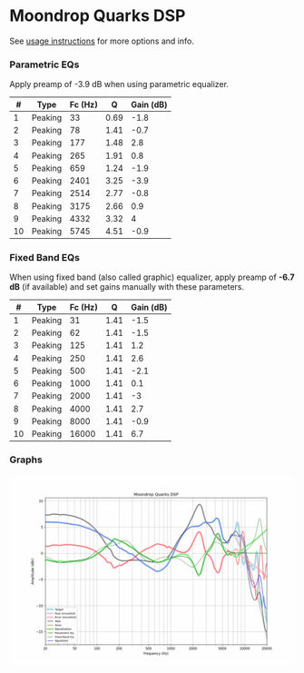 # Moondrop Quarks DSP
See [usage instructions](https://github.com/jaakkopasanen/AutoEq#usage) for more options and info.

### Parametric EQs
Apply preamp of -3.9 dB when using parametric equalizer.

|   # | Type    |   Fc (Hz) |    Q |   Gain (dB) |
|-----|---------|-----------|------|-------------|
|   1 | Peaking |        33 | 0.69 |        -1.8 |
|   2 | Peaking |        78 | 1.41 |        -0.7 |
|   3 | Peaking |       177 | 1.48 |         2.8 |
|   4 | Peaking |       265 | 1.91 |         0.8 |
|   5 | Peaking |       659 | 1.24 |        -1.9 |
|   6 | Peaking |      2401 | 3.25 |        -3.9 |
|   7 | Peaking |      2514 | 2.77 |        -0.8 |
|   8 | Peaking |      3175 | 2.66 |         0.9 |
|   9 | Peaking |      4332 | 3.32 |         4   |
|  10 | Peaking |      5745 | 4.51 |        -0.9 |

### Fixed Band EQs
When using fixed band (also called graphic) equalizer, apply preamp of **-6.7 dB** (if available) and set gains manually with these parameters.

|   # | Type    |   Fc (Hz) |    Q |   Gain (dB) |
|-----|---------|-----------|------|-------------|
|   1 | Peaking |        31 | 1.41 |        -1.5 |
|   2 | Peaking |        62 | 1.41 |        -1.5 |
|   3 | Peaking |       125 | 1.41 |         1.2 |
|   4 | Peaking |       250 | 1.41 |         2.6 |
|   5 | Peaking |       500 | 1.41 |        -2.1 |
|   6 | Peaking |      1000 | 1.41 |         0.1 |
|   7 | Peaking |      2000 | 1.41 |        -3   |
|   8 | Peaking |      4000 | 1.41 |         2.7 |
|   9 | Peaking |      8000 | 1.41 |        -0.9 |
|  10 | Peaking |     16000 | 1.41 |         6.7 |

### Graphs
![](./Moondrop%20Quarks%20DSP.png)
